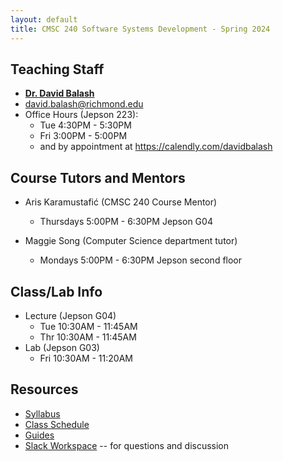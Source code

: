 ```yaml
---
layout: default
title: CMSC 240 Software Systems Development - Spring 2024
---
```

## Teaching Staff
<div class="wrapper" markdown="0">
    <div class="footer-col-wrapper">
        <div class="footer-col two-col-1">
            <ul class="contact-list">
                <li><b><a href="https://cs.richmond.edu/faculty/dbalash/">Dr. David Balash</a></b></li>
                <li><a href="mailto:david.balash@richmond.edu">david.balash@richmond.edu</a></li>
                <li>Office Hours (Jepson 223):
                    <ul>
                        <li>Tue 4:30PM - 5:30PM</li>
                        <li>Fri 3:00PM - 5:00PM</li>
                        <li>and by appointment at <a href="https://calendly.com/davidbalash">https://calendly.com/davidbalash</a></li> 
                    </ul>
                </li>
            </ul>
        </div>    
    </div>
</div>

## Course Tutors and Mentors
* Aris Karamustafić  (CMSC 240 Course Mentor)
    * Thursdays 5:00PM - 6:30PM Jepson G04

* Maggie Song (Computer Science department tutor)
    * Mondays 5:00PM - 6:30PM Jepson second floor


## Class/Lab Info
* Lecture (Jepson G04)
  * Tue 10:30AM - 11:45AM
  * Thr 10:30AM - 11:45AM
* Lab (Jepson G03)
  * Fri 10:30AM - 11:20AM



## Resources

* [Syllabus](/syllabus.html)
* [Class Schedule](/schedule.html)
* [Guides](/guides)
* [Slack Workspace](https://cmsc240-s24.slack.com) -- for questions and discussion

